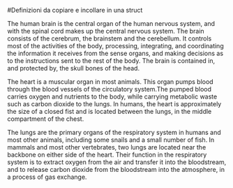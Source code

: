 #Definizioni da copiare e incollare in una struct


The human brain is the central organ of the human nervous system, and with the spinal cord makes up the central nervous system. The brain consists of the cerebrum, the brainstem and the cerebellum. It controls most of the activities of the body, processing, integrating, and coordinating the information it receives from the sense organs, and making decisions as to the instructions sent to the rest of the body. The brain is contained in, and protected by, the skull bones of the head.


The heart is a muscular organ in most animals. This organ pumps blood through the blood vessels of the circulatory system.The pumped blood carries oxygen and nutrients to the body, while carrying metabolic waste such as carbon dioxide to the lungs. In humans, the heart is approximately the size of a closed fist and is located between the lungs, in the middle compartment of the chest.


The lungs are the primary organs of the respiratory system in humans and most other animals, including some snails and a small number of fish. In mammals and most other vertebrates, two lungs are located near the backbone on either side of the heart. Their function in the respiratory system is to extract oxygen from the air and transfer it into the bloodstream, and to release carbon dioxide from the bloodstream into the atmosphere, in a process of gas exchange. 
